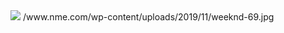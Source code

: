 <img src= 'https://www.nme.com/wp-content/uploads/2019/11/weeknd-696x442.jpg'>
/www.nme.com/wp-content/uploads/2019/11/weeknd-69.jpg
